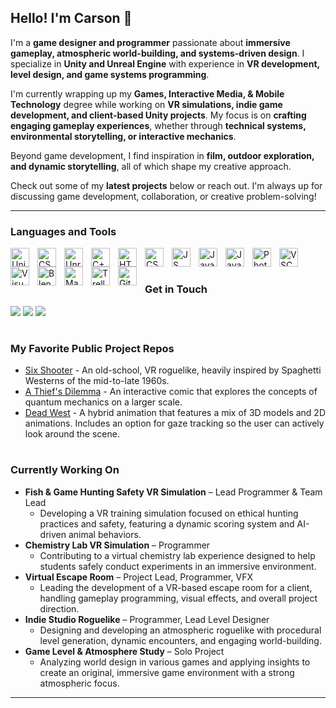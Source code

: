 ## Hello! I'm Carson 👋
I'm a <b>game designer and programmer</b> passionate about <b>immersive gameplay, atmospheric world-building, and systems-driven design</b>. I specialize in <b>Unity and Unreal Engine</b> with experience in <b>VR development, level design, and game systems programming</b>.

I'm currently wrapping up my <b>Games, Interactive Media, & Mobile Technology</b> degree while working on <b>VR simulations, indie game development, and client-based Unity projects</b>. My focus is on <b>crafting engaging gameplay experiences</b>, whether through <b>technical systems, environmental storytelling, or interactive mechanics</b>.

Beyond game development, I find inspiration in <b>film, outdoor exploration, and dynamic storytelling</b>, all of which shape my creative approach.

Check out some of my <b>latest projects</b> below or reach out. I'm always up for discussing game development, collaboration, or creative problem-solving!

---

### Languages and Tools
<img align="left" alt="Unity" width="30px" style="padding-right:10px;" src="https://cdn.jsdelivr.net/gh/devicons/devicon/icons/unity/unity-original.svg" />
<img align="left" alt="CSharp" width="30px" style="padding-right:10px;" src="https://cdn.jsdelivr.net/gh/devicons/devicon/icons/csharp/csharp-original.svg" />
<img align="left" alt="Unreal Engine" width="30px" style="padding-right:10px;" src="https://cdn.jsdelivr.net/gh/devicons/devicon/icons/unrealengine/unrealengine-original.svg" />
<img align="left" alt="C++" width="30px" style="padding-right:10px;" src="https://cdn.jsdelivr.net/gh/devicons/devicon/icons/cplusplus/cplusplus-original.svg" />
<img align="left" alt="HTML" width="30px" style="padding-right:10px;" src="https://cdn.jsdelivr.net/gh/devicons/devicon@latest/icons/html5/html5-original.svg" />
<img align="left" alt="CSS" width="30px" style="padding-right:10px;" src="https://cdn.jsdelivr.net/gh/devicons/devicon@latest/icons/css3/css3-original.svg" />
<img align="left" alt="JS" width="30px" style="padding-right:10px;" src="https://cdn.jsdelivr.net/gh/devicons/devicon@latest/icons/javascript/javascript-original.svg" />
<img align="left" alt="Java" width="30px" style="padding-right:10px;" src="https://cdn.jsdelivr.net/gh/devicons/devicon/icons/java/java-original.svg" />
<img align="left" alt="Java" width="30px" style="padding-right:10px;" src="https://cdn.jsdelivr.net/gh/devicons/devicon@latest/icons/swift/swift-original.svg" />
<img align="left" alt="Photoshop" width="30px" style="padding-right:10px;" src="https://cdn.jsdelivr.net/gh/devicons/devicon/icons/photoshop/photoshop-plain.svg" />
<img align="left" alt="VSCode" width="30px" style="padding-right:10px;" src="https://cdn.jsdelivr.net/gh/devicons/devicon/icons/vscode/vscode-original.svg" />
<img align="left" alt="VisualStudio" width="30px" style="padding-right:10px;" src="https://cdn.jsdelivr.net/gh/devicons/devicon/icons/visualstudio/visualstudio-plain.svg" />
<img align="left" alt="Blender" width="30px" style="padding-right:10px;" src="https://cdn.jsdelivr.net/gh/devicons/devicon/icons/blender/blender-original.svg" />
<img align="left" alt="Maya" width="30px" style="padding-right:10px;" src="https://cdn.jsdelivr.net/gh/devicons/devicon/icons/maya/maya-original.svg" />
<img align="left" alt="Trello" width="30px" style="padding-right:10px;" src="https://cdn.jsdelivr.net/gh/devicons/devicon/icons/trello/trello-plain.svg" />
<img align="left" alt="Github" width="30px" style="padding-right:10px;" src="https://cdn.jsdelivr.net/gh/devicons/devicon/icons/github/github-original.svg" />


<br />

#

### Get in Touch
<a href="mailto:carson.strout42@gmail.com"><img src="https://img.shields.io/badge/Gmail-D14836?style=for-the-badge&logo=gmail&logoColor=white"></a> <a href="https://www.linkedin.com/in/carson-strout-45a681187/"><img src="https://img.shields.io/badge/LinkedIn-0077B5?style=for-the-badge&logo=linkedin&logoColor=white"></a></a> <a href="https://carsonstrout.github.io/"><img src="https://img.shields.io/badge/portfolio-0A0A0A?style=for-the-badge&logo=dev.to&logoColor=white"></a>

#

### My Favorite Public Project Repos
* <a href="https://github.com/CarsonStrout/SixShooter">Six Shooter</a> - An old-school, VR roguelike, heavily inspired by Spaghetti Westerns of the mid-to-late 1960s.
* <a href="https://github.com/CarsonStrout/A-Thiefs-Dilemma">A Thief's Dilemma</a> - An interactive comic that explores the concepts of quantum mechanics on a larger scale.
* <a href="https://github.com/CarsonStrout/DeadWest">Dead West</a> - A hybrid animation that features a mix of 3D models and 2D animations. Includes an option for gaze tracking so the user can actively look around the scene.

#

### Currently Working On
* <b>Fish & Game Hunting Safety VR Simulation</b> – Lead Programmer & Team Lead
  * Developing a VR training simulation focused on ethical hunting practices and safety, featuring a dynamic scoring system and AI-driven animal behaviors.
* <b>Chemistry Lab VR Simulation</b> – Programmer
  * Contributing to a virtual chemistry lab experience designed to help students safely conduct experiments in an immersive environment.
* <b>Virtual Escape Room</b> – Project Lead, Programmer, VFX
  * Leading the development of a VR-based escape room for a client, handling gameplay programming, visual effects, and overall project direction.
* <b>Indie Studio Roguelike</b> – Programmer, Lead Level Designer
  * Designing and developing an atmospheric roguelike with procedural level generation, dynamic encounters, and engaging world-building.
* <b>Game Level & Atmosphere Study</b> – Solo Project
  * Analyzing world design in various games and applying insights to create an original, immersive game environment with a strong atmospheric focus.

---

